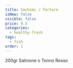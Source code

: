 ```yaml
---
title: Sashimi / Tartare
isNew: false
visible: false
price: 9.5
categories:
  - healthy-fresh
tags:
  - fish
order: 1
---
```


200gr Salmone o Tonno Rosso
